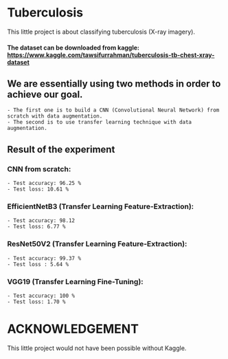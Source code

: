 # Tuberculosis
This little project is about classifying tuberculosis (X-ray imagery).

#### The dataset can be downloaded from kaggle: https://www.kaggle.com/tawsifurrahman/tuberculosis-tb-chest-xray-dataset

## We are essentially using two methods in order to achieve our goal.
    - The first one is to build a CNN (Convolutional Neural Network) from scratch with data augmentation.
    - The second is to use transfer learning technique with data augmentation.

## Result of the experiment
### CNN from scratch:
    - Test accuracy: 96.25 %
    - Test loss: 10.61 %
    
### EfficientNetB3 (Transfer Learning Feature-Extraction):
    - Test accuracy: 98.12
    - Test loss: 6.77 %
    
### ResNet50V2 (Transfer Learning Feature-Extraction):
    - Test accuracy: 99.37 %
    - Test loss : 5.64 %

### VGG19 (Transfer Learning Fine-Tuning):
    - Test accuracy: 100 %
    - Test loss: 1.70 %
    
# ACKNOWLEDGEMENT
This little project would not have been possible without Kaggle.
